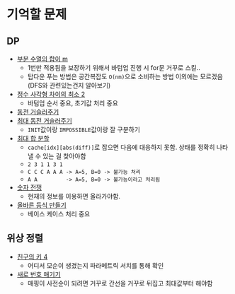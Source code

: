 # 기억할 문제

## DP

- [부분 수열의 합이 m](https://www.codetree.ai/problems/the-sum-of-the-subsequences-is-m/description)
    - 1번만 적용됨을 보장하기 위해서 바텀업 진행 시 for문 거꾸로 스킬..
    - 탑다운 푸는 방법은 공간복잡도 `O(nm)`으로 소비하는 방법 이외에는 모르겠음 (DFS와 관련있는건지 알아보기)
- [정수 사각형 차이의 최소 2](https://www.codetree.ai/missions/2/problems/minimum-difference-on-the-integer-grid-2/description)
    - 바텀업 순서 중요, 초기값 처리 중요
- [동전 거슬러주기](https://www.codetree.ai/missions/2/problems/coin-change/description)
- [최대 동전 거슬러주기](https://www.codetree.ai/missions/2/problems/max-coin-change/description)
    - `INIT`값이랑 `IMPOSSIBLE`값이랑 잘 구분하기
- [최대 합 분할](https://www.codetree.ai/missions/2/problems/maximum-sum-partition/description)
    - `cache[idx][abs(diff)]`로 잡으면 다음에 대응하지 못함. 상태를 정확히 나타낼 수 있는 걸 찾아야함
    - `2 3 1 1 3 1`
    - `C C C A A A -> A=5, B=0 -> 불가능 처리`
    - `A A         -> A=5, B=0 -> 불가능이라고 처리됨`
- [숫자 전쟁](https://www.codetree.ai/missions/2/problems/number-war/description)
    - 현재의 정보를 이용하면 올라가야함.
- [올바른 등식 만들기](https://www.codetree.ai/missions/2/problems/right-equality/description)
    - 베이스 케이스 처리 중요

## 위상 정렬

- [친구의 키 4](https://www.codetree.ai/missions/9/problems/height-of-friends-4/description)
    - 어디서 모순이 생겼는지 파라메트릭 서치를 통해 확인
- [새로 번호 매기기](https://www.codetree.ai/missions/9/problems/renumbering-process/description)
    - 매핑이 사전순이 되려면 거꾸로 간선을 거꾸로 뒤집고 최대값부터 해야함